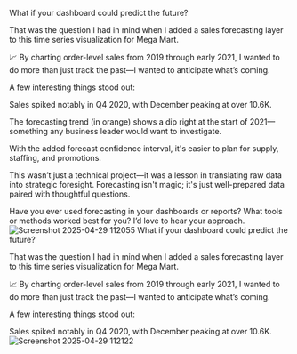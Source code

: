 What if your dashboard could predict the future?

That was the question I had in mind when I added a sales forecasting layer to this time series visualization for Mega Mart.

📈 By charting order-level sales from 2019 through early 2021, I wanted to do more than just track the past—I wanted to anticipate what’s coming.

A few interesting things stood out:

Sales spiked notably in Q4 2020, with December peaking at over 10.6K.

The forecasting trend (in orange) shows a dip right at the start of 2021—something any business leader would want to investigate.

With the added forecast confidence interval, it's easier to plan for supply, staffing, and promotions.

This wasn’t just a technical project—it was a lesson in translating raw data into strategic foresight. Forecasting isn't magic; it's just well-prepared data paired with thoughtful questions.

Have you ever used forecasting in your dashboards or reports? What tools or methods worked best for you? I’d love to hear your approach.
![Screenshot 2025-04-29 112055](https://github.com/user-attachments/assets/d4bae832-72fd-4bd4-bb7c-d59932275932)
What if your dashboard could predict the future?

That was the question I had in mind when I added a sales forecasting layer to this time series visualization for Mega Mart.

📈 By charting order-level sales from 2019 through early 2021, I wanted to do more than just track the past—I wanted to anticipate what’s coming.

A few interesting things stood out:

Sales spiked notably in Q4 2020, with December peaking at over 10.6K.
![Screenshot 2025-04-29 112122](https://github.com/user-attachments/assets/13d40cc0-b2f9-4f5a-943b-7f33b1c5837f)
